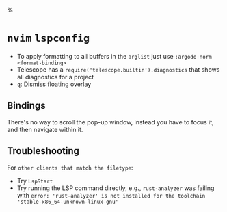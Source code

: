 %

# `nvim` `lspconfig`

- To apply formatting to all buffers in the `arglist` just use `:argodo norm <format-binding>`
- Telescope has a `require('telescope.builtin').diagnostics` that shows all diagnostics for a project
- `q`: Dismiss floating overlay

## Bindings

There's no way to scroll the pop-up window, instead you have to focus it, and then navigate within it.

## Troubleshooting

For `other clients that match the filetype`:

- Try `LspStart`
- Try running the LSP command directly, e.g., `rust-analyzer` was failing with `error: 'rust-analyzer' is not installed for the toolchain 'stable-x86_64-unknown-linux-gnu'`
